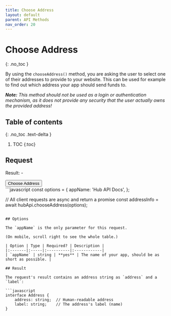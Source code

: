 ```yaml
---
title: Choose Address
layout: default
parent: API Methods
nav_order: 20
---
```


# Choose Address
{: .no_toc }

By using the `chooseAddress()` method, you are asking the user to select one of
their addresses to provide to your website. This can be used for example to find
out which address your app should send funds to.

***Note:** This method should not be used as a login or authentication mechanism,
as it does not provide any security that the user actually owns the provided address!*

## Table of contents
{: .no_toc .text-delta }

1. TOC
{:toc}

## Request

<div class="code-example">
  <p>Result: <span id="output">-</span></p>
  <button id="choose-address-btn" class="btn btn-primary mb-1">Choose Address</button>

  <script src="https://cdn.jsdelivr.net/npm/@nimiq/hub-api@v1.0/dist/standalone/HubApi.standalone.umd.js"></script>
  <script>
    const hubApi = new HubApi('https://hub.nimiq-testnet.com');

    document.getElementById('choose-address-btn').addEventListener('click', async function(event) {
      const output = document.getElementById('output');

      try {
        const result = await hubApi.chooseAddress({
          appName: 'Hub API Docs',
        });
        output.textContent = result.address + ' (' + result.label + ')';
      } catch (error) {
        output.textContent = error.message;
      }
    });
  </script>
</div>
```javascript
const options = {
  appName: 'Hub API Docs',
};

// All client requests are async and return a promise
const addressInfo = await hubApi.chooseAddress(options);
```

## Options

The `appName` is the only parameter for this request.

(On mobile, scroll right to see the whole table.)

| Option | Type | Required? | Description |
|:-------|:-----|:----------|:------------|
| `appName` | string | **yes** | The name of your app, should be as short as possible. |

## Result

The request's result contains an address string as `address` and a `label`:

```javascript
interface Address {
    address: string;  // Human-readable address
    label: string;    // The address's label (name)
}
```
